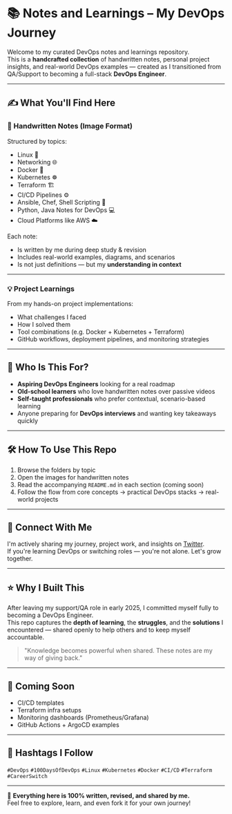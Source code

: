# 📚 Notes and Learnings – My DevOps Journey

Welcome to my curated DevOps notes and learnings repository.  
This is a **handcrafted collection** of handwritten notes, personal project insights, and real-world DevOps examples — created as I transitioned from QA/Support to becoming a full-stack **DevOps Engineer**.

---

## ✍️ What You'll Find Here

### 📒 Handwritten Notes (Image Format)
Structured by topics:
- Linux 🐧
- Networking 🌐
- Docker 🐳
- Kubernetes ☸️
- Terraform 🏗️
- CI/CD Pipelines ⚙️
- Ansible, Chef, Shell Scripting 🧰
- Python, Java Notes for DevOps 💻
- Cloud Platforms like AWS ☁️

Each note:
- Is written by me during deep study & revision
- Includes real-world examples, diagrams, and scenarios
- Is not just definitions — but my **understanding in context**

---

### 💡 Project Learnings
From my hands-on project implementations:
- What challenges I faced
- How I solved them
- Tool combinations (e.g. Docker + Kubernetes + Terraform)
- GitHub workflows, deployment pipelines, and monitoring strategies

---

## 🔁 Who Is This For?

- **Aspiring DevOps Engineers** looking for a real roadmap
- **Old-school learners** who love handwritten notes over passive videos
- **Self-taught professionals** who prefer contextual, scenario-based learning
- Anyone preparing for **DevOps interviews** and wanting key takeaways quickly

---

## 🛠️ How To Use This Repo

1. Browse the folders by topic
2. Open the images for handwritten notes
3. Read the accompanying `README.md` in each section (coming soon)
4. Follow the flow from core concepts → practical DevOps stacks → real-world projects

---

## 🔗 Connect With Me

I'm actively sharing my journey, project work, and insights on [Twitter](https://twitter.com/shubhadeepxt).  
If you're learning DevOps or switching roles — you're not alone. Let's grow together.

---

## ⭐️ Why I Built This

After leaving my support/QA role in early 2025, I committed myself fully to becoming a DevOps Engineer.  
This repo captures the **depth of learning**, the **struggles**, and the **solutions** I encountered — shared openly to help others and to keep myself accountable.

> "Knowledge becomes powerful when shared. These notes are my way of giving back."

---

## 📌 Coming Soon
- CI/CD templates
- Terraform infra setups
- Monitoring dashboards (Prometheus/Grafana)
- GitHub Actions + ArgoCD examples

---

## 🔖 Hashtags I Follow
`#DevOps` `#100DaysOfDevOps` `#Linux` `#Kubernetes` `#Docker` `#CI/CD` `#Terraform` `#CareerSwitch`

---

🧠 **Everything here is 100% written, revised, and shared by me.**  
Feel free to explore, learn, and even fork it for your own journey!


